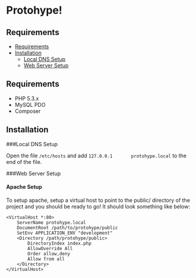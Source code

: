 Protohype!
=========

Requirements
------------
 - [Requirements](#requirements)
 - [Installation](#installation)
    - [Local DNS Setup](#local-dns-setup)
    - [Web Server Setup](#web-server-setup)

Requirements
------------
 - PHP 5.3.x
 - MySQL PDO
 - Composer

Installation
------------
###Local DNS Setup

Open the file `/etc/hosts` and add `127.0.0.1       protohype.local` to the end of the file.


###Web Server Setup
#### Apache Setup

To setup apache, setup a virtual host to point to the public/ directory of the
project and you should be ready to go! It should look something like below:

    <VirtualHost *:80>
        ServerName protohype.local
        DocumentRoot /path/to/protohype/public
        SetEnv APPLICATION_ENV "development"
        <Directory /path/protohype/public>
            DirectoryIndex index.php
            AllowOverride All
            Order allow,deny
            Allow from all
        </Directory>
    </VirtualHost>
